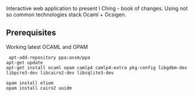 Interactive web application to present I Ching - book of changes.
Using not so common technologies stack Ocaml + Ocsigen. 



Prerequisites
-------------

Working latest OCAML and OPAM

```
 apt-add-repository ppa:avsm/ppa 
apt-get update
apt-get install ocaml opam camlp4 camlp4-extra pkg-config libgdbm-dev libpcre3-dev libcairo2-dev libsqlite3-dev 

opam install eliom
opam install cairo2 uuidm

```
